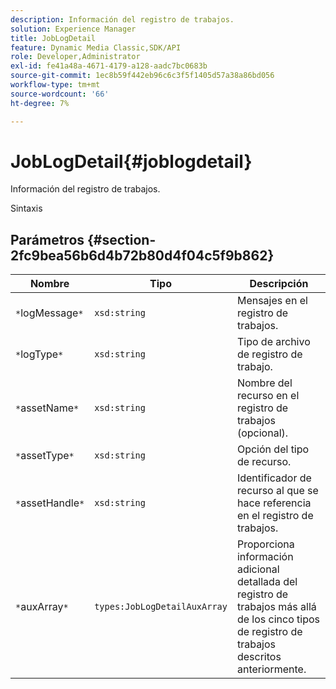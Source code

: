```yaml
---
description: Información del registro de trabajos.
solution: Experience Manager
title: JobLogDetail
feature: Dynamic Media Classic,SDK/API
role: Developer,Administrator
exl-id: fe41a48a-4671-4179-a128-aadc7bc0683b
source-git-commit: 1ec8b59f442eb96c6c3f5f1405d57a38a86bd056
workflow-type: tm+mt
source-wordcount: '66'
ht-degree: 7%

---
```


# JobLogDetail{#joblogdetail}

Información del registro de trabajos.

Sintaxis

## Parámetros {#section-2fc9bea56b6d4b72b80d4f04c5f9b862}

| Nombre | Tipo | Descripción |
|---|---|---|
| `*`logMessage`*` | `xsd:string` | Mensajes en el registro de trabajos. |
| `*`logType`*` | `xsd:string` | Tipo de archivo de registro de trabajo. |
| `*`assetName`*` | `xsd:string` | Nombre del recurso en el registro de trabajos (opcional). |
| `*`assetType`*` | `xsd:string` | Opción del tipo de recurso. |
| `*`assetHandle`*` | `xsd:string` | Identificador de recurso al que se hace referencia en el registro de trabajos. |
| `*`auxArray`*` | `types:JobLogDetailAuxArray` | Proporciona información adicional detallada del registro de trabajos más allá de los cinco tipos de registro de trabajos descritos anteriormente. |

